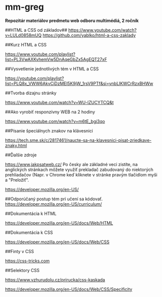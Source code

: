 # mm-greg
**Repozitár materiálov predmetu web odboru multimédiá, 2 ročník**

##HTML a CSS od základov##
https://www.youtube.com/watch?v=LULd0858mUQ
https://github.com/yablko/html-a-css-zaklady  
  
   
##Kurz HTML a CSS  

https://www.youtube.com/playlist?list=PL3VwAXKvhemVw5DnAqeGbZx5AgEQT27xF   

 
##Vysvetlenie jednotlivých tém v HTML a CSS  

https://youtube.com/playlist?list=PLQ8x_VWW6AkvCiDzMEI5K9jW_1rsV9PTf&si=ynbLIKWCrRzxBHWw  



##Tvorba dizajnu stránky  

https://www.youtube.com/watch?v=WU-lZUCYTCQ&t  

 
##Ako vyrobiť responzívny WEB na 2 hodiny  

https://www.youtube.com/watch?v=m6tE_bgi3qo  

 
##Písanie špeciálnych znakov na klávesnici  

https://tech.sme.sk/c/2817461/naucte-sa-na-klavesnici-pisat-zriedkave-znaky.html   

 
##Ďalšie zdroje    

https://www.jakpsatweb.cz/  Po česky ale základné veci zistíte, na anglických stránkach môžete využiť prekladač zabudovaný do niektorých prehliadačov (Napr. v Chrome keď kliknete v stránke pravým tlačidlom myši a "Preložiť".  
  
  
https://developer.mozilla.org/en-US/   



##Odporúčaný postup tém pri učení sa kódovať.
https://developer.mozilla.org/en-US/curriculum/   



##Dokumentácia k HTML  

https://developer.mozilla.org/en-US/docs/Web/HTML  
  

 
##Dokumentácia k CSS  

https://developer.mozilla.org/en-US/docs/Web/CSS   
  

 
##Finty v CSS  

https://css-tricks.com  

  

 
##Selektory CSS  

https://www.vzhurudolu.cz/prirucka/css-kaskada   

https://developer.mozilla.org/en-US/docs/Web/CSS/Specificity  

